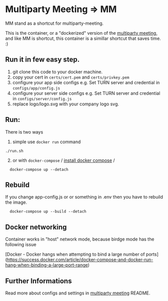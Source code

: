 # Multiparty Meeting => MM
MM stand as a shortcut for multiparty-meeting.

This is the container, or a "dockerized" version of the [multiparty meeting](https://github.com/havfo/multiparty-meeting),
and like MM is shortcut, this container is a simillar shortcut that saves time.
:)

## Run it in few easy step.
1. git clone this code to your docker machine.
2. copy your cert in `certs/cert.pem` and `certs/privkey.pem`
2. configure your app side configs
   e.g. Set TURN server and credential in `configs/app/config.js`
3. configure your server side configs
   e.g. Set TURN server and credential in `configs/server/config.js`
4. replace logo/logo.svg with your company logo svg.

## Run:
There is two ways
1. simple use `docker run` command
```
./run.sh
```

2. or with `docker-compose` 
/ [install docker compose](https://docs.docker.com/compose/install/) /
```
  docker-compose up --detach
```
## Rebuild

If you change app-config.js or or something in .env then you have to rebuild the image.
```
  docker-compose up --build --detach
```

## Docker networking
Container works in "host" network mode, because birdge mode has the following issue

[Docker - Docker hangs when attempting to bind a large number of ports] (https://success.docker.com/article/docker-compose-and-docker-run-hang-when-binding-a-large-port-range)


## Further Informations 
Read more about configs and settings in [multiparty meeting](https://github.com/havfo/multiparty-meeting) README.
